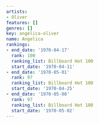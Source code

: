 ```yaml
---
artists:
- Oliver
features: []
genres: []
key: angelica-oliver
name: Angelica
rankings:
- end_date: '1970-04-17'
  rank: 100
  ranking_list: Billboard Hot 100
  start_date: '1970-04-11'
- end_date: '1970-05-01'
  rank: 97
  ranking_list: Billboard Hot 100
  start_date: '1970-04-25'
- end_date: '1970-05-08'
  rank: 97
  ranking_list: Billboard Hot 100
  start_date: '1970-05-02'
---
```


